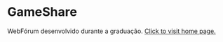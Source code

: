 # GameShare
WebFórum desenvolvido durante a graduação.
<a href="http://gameshare.dx.am/" title="GameShare">Click to visit home page.</a>


